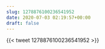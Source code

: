 ```yaml
---
slug: 1278876100236541952
date: 2020-07-03 02:19:57+00:00
draft: false
---
```


{{< tweet 1278876100236541952 >}}
